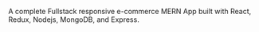 A complete Fullstack responsive e-commerce MERN App built with React, Redux, Nodejs, MongoDB, and Express.
